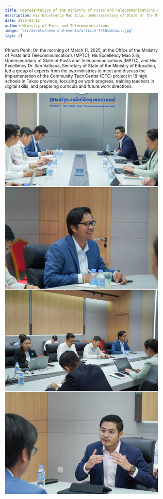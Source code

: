 ```yaml
---
title: Representative of the Ministry of Posts and Telecommunications and the Ministry of Education, Youth and Sports (MEYS) met to discuss the implementation of the Community Tech Center (CTC) project.
description: His Excellency Mao Sila, Undersecretary of State of the Ministry of Education, and His Excellency Dr. San Vathana, Secretary of State of the Ministry of Education, led a working group of experts from the two ministries to meet and discuss the implementation of the Community Tech Center (CTC) project in 18 high schools in Takeo province, focusing on work progress, training teachers in digital skills, and preparing curricula and future work directions​
date: 2025-03-11
author: Ministry of Posts and Telecommunications
image: "src/assets/news-and-events/article-7/thumbnail.jpg"
tags: []
---
```


Phnom Penh: On the morning of March 11, 2025, at the Office of the Ministry of Posts and Telecommunications (MPTC), His Excellency Mao Sila, Undersecretary of State of Posts and Telecommunications (MPTC), and His Excellency Dr. San Vathana, Secretary of State of the Ministry of Education, led a group of experts from the two ministries to meet and discuss the implementation of the Community Tech Center (CTC) project in 18 high schools in Takeo province, focusing on work progress, training teachers in digital skills, and preparing curricula and future work directions.​

![photo 1](src/assets/news-and-events/article-7/photo-1.jpg)
![photo 2](src/assets/news-and-events/article-7/photo-2.jpg)
![photo 3](src/assets/news-and-events/article-7/photo-3.jpg)
![photo 4](src/assets/news-and-events/article-7/photo-4.jpg)
